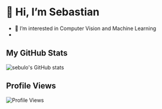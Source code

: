 # 👋 Hi, I’m Sebastian
- 👀 I’m interested in Computer Vision and Machine Learning
- 
## My GitHub Stats
![sebulo's GitHub stats](https://github-readme-stats.vercel.app/api?username=sebulo&show_icons=true&theme=radical)

## Profile Views
![Profile Views](https://komarev.com/ghpvc/?username=sebulo&color=blueviolet)
